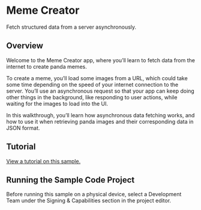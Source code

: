 # Meme Creator

Fetch structured data from a server asynchronously.

## Overview

Welcome to the Meme Creator app, where you’ll learn to fetch data from the internet to create panda memes.

To create a meme, you’ll load some images from a URL, which could take some time depending on the speed of your internet connection to the server. You’ll use an asynchronous request so that your app can keep doing other things in the background, like responding to user actions, while waiting for the images to load into the UI.

In this walkthrough, you’ll learn how asynchronous data fetching works, and how to use it when retrieving panda images and their corresponding data in JSON format.

## Tutorial

[View a tutorial on this sample.](doc://com.apple.documentation/tutorials/sample-apps/MemeCreator)

## Running the Sample Code Project

Before running this sample on a physical device, select a Development Team under the Signing & Capabilities section in the project editor.